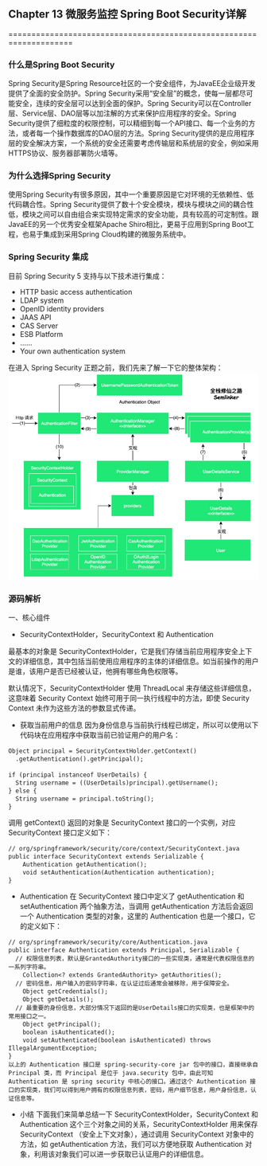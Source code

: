 ## Chapter 13 微服务监控 Spring Boot Security详解
====================================================================

### 什么是Spring Boot Security
Spring Security是Spring Resource社区的一个安全组件，为JavaEE企业级开发提供了全面的安全防护。Spring Security采用“安全层”的概念，使每一层都尽可能安全，连续的安全层可以达到全面的保护。Spring Security可以在Controller层、Service层、DAO层等以加注解的方式来保护应用程序的安全。Spring Security提供了细粒度的权限控制，可以精细到每一个API接口、每一个业务的方法，或者每一个操作数据库的DAO层的方法。Spring Security提供的是应用程序层的安全解决方案，一个系统的安全还需要考虑传输层和系统层的安全，例如采用HTTPS协议、服务器部署防火墙等。

### 为什么选择Spring Security
使用Spring Security有很多原因，其中一个重要原因是它对环境的无依赖性、低代码耦合性。Spring Security提供了数十个安全模块，模块与模块之间的耦合性低，模块之间可以自由组合来实现特定需求的安全功能，具有较高的可定制性。跟JavaEE的另一个优秀安全框架Apache Shiro相比，更易于应用到Spring Boot工程，也易于集成到采用Spring Cloud构建的微服务系统中。

### Spring Security 集成
目前 Spring Security 5 支持与以下技术进行集成：
+ HTTP basic access authentication
+ LDAP system
+ OpenID identity providers
+ JAAS API
+ CAS Server
+ ESB Platform
+ ……
+ Your own authentication system

在进入 Spring Security 正题之前，我们先来了解一下它的整体架构：
![Aaron Swartz](https://raw.githubusercontent.com/soapy2018/MarkdownPhotos/master/Image16.png)

### 源码解析
一、核心组件

+ SecurityContextHolder，SecurityContext 和 Authentication

最基本的对象是 SecurityContextHolder，它是我们存储当前应用程序安全上下文的详细信息，其中包括当前使用应用程序的主体的详细信息。如当前操作的用户是谁，该用户是否已经被认证，他拥有哪些角色权限等。

默认情况下，SecurityContextHolder 使用 ThreadLocal 来存储这些详细信息，这意味着 Security Context 始终可用于同一执行线程中的方法，即使 Security Context 未作为这些方法的参数显式传递。

+ 获取当前用户的信息
因为身份信息与当前执行线程已绑定，所以可以使用以下代码块在应用程序中获取当前已验证用户的用户名：
```
Object principal = SecurityContextHolder.getContext()
  .getAuthentication().getPrincipal();

if (principal instanceof UserDetails) {
  String username = ((UserDetails)principal).getUsername();
} else {
  String username = principal.toString();
}
```
调用 getContext() 返回的对象是 SecurityContext 接口的一个实例，对应 SecurityContext 接口定义如下：
```
// org/springframework/security/core/context/SecurityContext.java
public interface SecurityContext extends Serializable {
	Authentication getAuthentication();
	void setAuthentication(Authentication authentication);
}
```
+ Authentication
在 SecurityContext 接口中定义了 getAuthentication 和 setAuthentication 两个抽象方法，当调用 getAuthentication 方法后会返回一个 Authentication 类型的对象，这里的 Authentication 也是一个接口，它的定义如下：
```
// org/springframework/security/core/Authentication.java
public interface Authentication extends Principal, Serializable {
  // 权限信息列表，默认是GrantedAuthority接口的一些实现类，通常是代表权限信息的一系列字符串。
	Collection<? extends GrantedAuthority> getAuthorities();
  // 密码信息，用户输入的密码字符串，在认证过后通常会被移除，用于保障安全。
	Object getCredentials();
	Object getDetails();
  // 最重要的身份信息，大部分情况下返回的是UserDetails接口的实现类，也是框架中的常用接口之一。
	Object getPrincipal();
	boolean isAuthenticated();
	void setAuthenticated(boolean isAuthenticated) throws IllegalArgumentException;
}
以上的 Authentication 接口是 spring-security-core jar 包中的接口，直接继承自 Principal 类，而 Principal 是位于 java.security 包中，由此可知 Authentication 是 spring security 中核心的接口。通过这个 Authentication 接口的实现类，我们可以得到用户拥有的权限信息列表，密码，用户细节信息，用户身份信息，认证信息等。
```
+ 小结
下面我们来简单总结一下 SecurityContextHolder，SecurityContext 和 Authentication 这个三个对象之间的关系，SecurityContextHolder 用来保存 SecurityContext （安全上下文对象），通过调用 SecurityContext 对象中的方法，如 getAuthentication 方法，我们可以方便地获取 Authentication 对象，利用该对象我们可以进一步获取已认证用户的详细信息。


